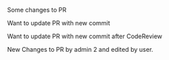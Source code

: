 Some changes to PR

Want to update PR with new commit

Want to update PR with new commit after CodeReview

New Changes to PR by admin 2 and edited by user.
